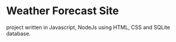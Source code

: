 # Weather Forecast Site
 project written in Javascript, NodeJs using HTML, CSS and SQLite database.
